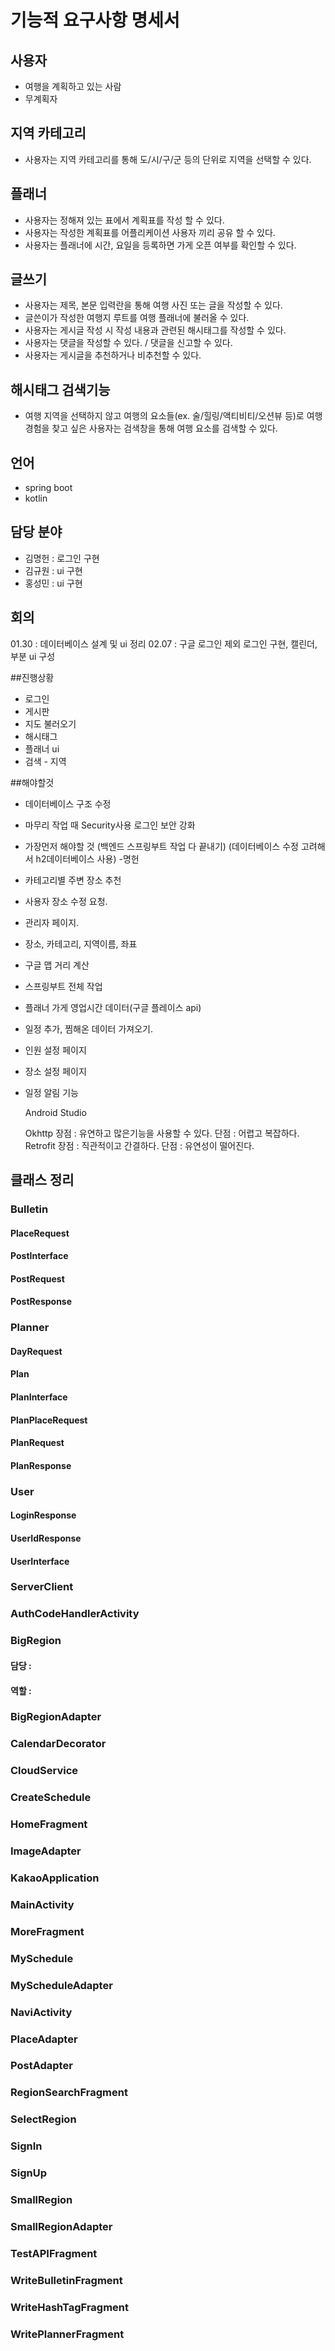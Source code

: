 # 기능적 요구사항 명세서 

## 사용자 

 - 여행을 계획하고 있는 사람
 - 무계획자

## 지역 카테고리

- 사용자는 지역 카테고리를 통해 도/시/구/군 등의 단위로 지역을 선택할 수 있다.

## 플래너 

 - 사용자는 정해져 있는 표에서 계획표를 작성 할 수 있다.
 - 사용자는 작성한 계획표를 어플리케이션 사용자 끼리 공유 할 수 있다. 
 - 사용자는 플래너에 시간, 요일을 등록하면 가게 오픈 여부를 확인할 수 있다.

## 글쓰기

- 사용자는 제목, 본문 입력란을 통해 여행 사진 또는 글을 작성할 수 있다.
- 글쓴이가 작성한 여행지 루트를 여행 플래너에 불러올 수 있다.
- 사용자는 게시글 작성 시 작성 내용과 관련된 해시태그를 작성할 수 있다.
- 사용자는 댓글을 작성할 수 있다. / 댓글을 신고할 수 있다.
- 사용자는 게시글을 추천하거나 비추천할 수 있다.


## 해시태그 검색기능

- 여행 지역을 선택하지 않고 여행의 요소들(ex. 술/힐링/액티비티/오션뷰 등)로 여행 경험을 찾고 싶은 사용자는 검색창을 통해 여행 요소를 검색할 수 있다.


## 언어
- spring boot
- kotlin

## 담당 분야
- 김명헌 : 로그인 구현
- 김규원 : ui 구현 
- 홍성민 : ui 구현  

## 회의 
01.30 : 데이터베이스 설계 및 ui 정리 
02.07 : 구글 로그인 제외 로그인 구현, 캘린더, 부분 ui 구성

##진행상황 
- 로그인
- 게시판
- 지도 불러오기
- 해시태그
- 플래너 ui
- 검색 - 지역

##해야할것
- 데이터베이스 구조 수정
- 마무리 작업 때 Security사용 로그인 보안 강화
- 가장먼저 해야할 것 (백엔드 스프링부트 작업 다 끝내기)
  (데이터베이스 수정 고려해서 h2데이터베이스 사용) -명헌 
- 카테고리별 주변 장소 추천
- 사용자 장소 수정 요청.
- 관리자 페이지.
- 장소, 카테고리, 지역이름, 좌표
- 구글 맵 거리 계산
- 스프링부트 전체 작업 
- 플래너 가게 영업시간 데이터(구글 플레이스 api)
- 일정 추가, 찜해온 데이터 가져오기.
- 인원 설정 페이지
- 장소 설정 페이지
- 일정 알림 기능

  Android Studio
  
   Okhttp
  장점 : 유연하고 많은기능을 사용할 수 있다. 
  단점 : 어렵고 복잡하다.
  Retrofit
  장점 : 직관적이고 간결하다.
  단점 : 유연성이 떨어진다.



## 클래스 정리

### Bulletin 
#### PlaceRequest 
#### PostInterface 
#### PostRequest 
#### PostResponse
### Planner 
#### DayRequest 
#### Plan 
#### PlanInterface 
#### PlanPlaceRequest
#### PlanRequest
#### PlanResponse
### User 
#### LoginResponse
#### UserIdResponse
#### UserInterface
### ServerClient
### AuthCodeHandlerActivity
### BigRegion
#### 담당 : 
#### 역할 : 
### BigRegionAdapter
### CalendarDecorator
### CloudService
### CreateSchedule
### HomeFragment
### ImageAdapter
### KakaoApplication
### MainActivity
### MoreFragment
### MySchedule
### MyScheduleAdapter
### NaviActivity
### PlaceAdapter
### PostAdapter
### RegionSearchFragment
### SelectRegion
### SignIn
### SignUp
### SmallRegion
### SmallRegionAdapter
### TestAPIFragment
### WriteBulletinFragment
### WriteHashTagFragment
### WritePlannerFragment
